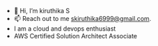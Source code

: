 - 👋 Hi, I’m kiruthika S
- 📫 Reach out to me skiruthika6999@gmail.com.
- I am a cloud and devops enthusiast
- AWS Certified Solution Architect Associate 


<!---
kiruthikasv69/kiruthikasv69 is a ✨ special ✨ repository because its `README.md` (this file) appears on your GitHub profile.
You can click the Preview link to take a look at your changes.
--->
